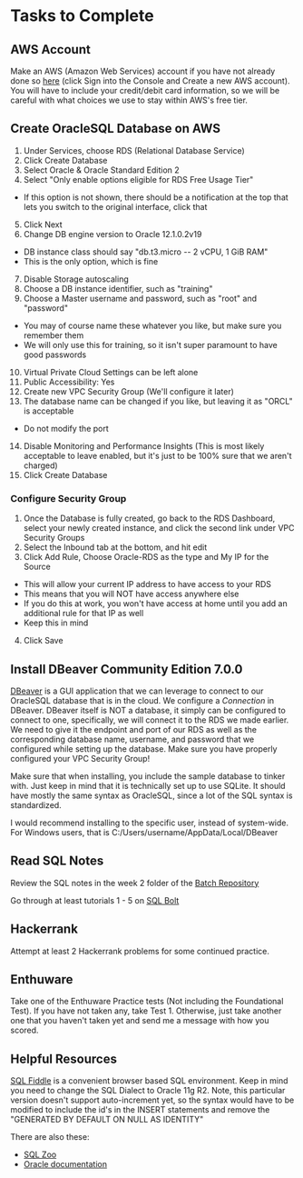 # Tasks to Complete

## AWS Account

Make an AWS (Amazon Web Services) account if you have not already done so [here](https://aws.amazon.com/) (click Sign into the Console and Create a new AWS account). You will have to include your credit/debit card information, so we will be careful with what choices we use to stay within AWS's free tier.

## Create OracleSQL Database on AWS

1. Under Services, choose RDS (Relational Database Service)
2. Click Create Database
3. Select Oracle & Oracle Standard Edition 2
4. Select "Only enable options eligible for RDS Free Usage Tier"
  - If this option is not shown, there should be a notification at the top that lets you switch to the original interface, click that
5. Click Next
6. Change DB engine version to Oracle 12.1.0.2v19
  - DB instance class should say "db.t3.micro -- 2 vCPU, 1 GiB RAM"
  - This is the only option, which is fine
7. Disable Storage autoscaling
8. Choose a DB instance identifier, such as "training"
9. Choose a Master username and password, such as "root" and "password"
  - You may of course name these whatever you like, but make sure you remember them
  - We will only use this for training, so it isn't super paramount to have good passwords
10. Virtual Private Cloud Settings can be left alone
11. Public Accessibility: Yes
12. Create new VPC Security Group (We'll configure it later)
13. The database name can be changed if you like, but leaving it as "ORCL" is acceptable
  - Do not modify the port
14. Disable Monitoring and Performance Insights (This is most likely acceptable to leave enabled, but it's just to be 100% sure that we aren't charged)
15. Click Create Database

### Configure Security Group

1. Once the Database is fully created, go back to the RDS Dashboard, select your newly created instance, and click the second link under VPC Security Groups
2. Select the Inbound tab at the bottom, and hit edit
3. Click Add Rule, Choose Oracle-RDS as the type and My IP for the Source
  - This will allow your current IP address to have access to your RDS
  - This means that you will NOT have access anywhere else
  - If you do this at work, you won't have access at home until you add an additional rule for that IP as well
  - Keep this in mind
4. Click Save

## Install DBeaver Community Edition 7.0.0

[DBeaver](https://dbeaver.io/download/?start&os=win&arch=x86_64) is a GUI application that we can leverage to connect to our OracleSQL database that is in the cloud.
We configure a *Connection* in DBeaver. DBeaver itself is NOT a database, it simply can be configured to connect to one, specifically, we will connect it to the RDS we made earlier.
We need to give it the endpoint and port of our RDS as well as the corresponding database name, username, and password that we configured while setting up the database.
Make sure you have properly configured your VPC Security Group!

Make sure that when installing, you include the sample database to tinker with. Just keep in mind that it is technically set up to use SQLite. It should have mostly the same syntax as OracleSQL, since a lot of the SQL syntax is standardized.

I would recommend installing to the specific user, instead of system-wide. For Windows users, that is C:/Users/username/AppData/Local/DBeaver

## Read SQL Notes

Review the SQL notes in the week 2 folder of the [Batch Repository](https://github.com/200224java/demos)

Go through at least tutorials 1 - 5 on [SQL Bolt](https://sqlbolt.com/)

## Hackerrank

Attempt at least 2 Hackerrank problems for some continued practice.

## Enthuware

Take one of the Enthuware Practice tests (Not including the Foundational Test). If you have not taken any, take Test 1. Otherwise, just take another one that you haven't taken yet and send me a message with how you scored.

## Helpful Resources

[SQL Fiddle](http://sqlfiddle.com/) is a convenient browser based SQL environment. Keep in mind you need to change the SQL Dialect to Oracle 11g R2.
Note, this particular version doesn't support auto-increment yet, so the syntax would have to be modified to include the id's in the INSERT statements and remove the "GENERATED BY DEFAULT ON NULL AS IDENTITY"

There are also these:
* [SQL Zoo](http://sqlzoo.net/wiki/SQL_Tutorial)
* [Oracle documentation](https://docs.oracle.com/en/database/)
